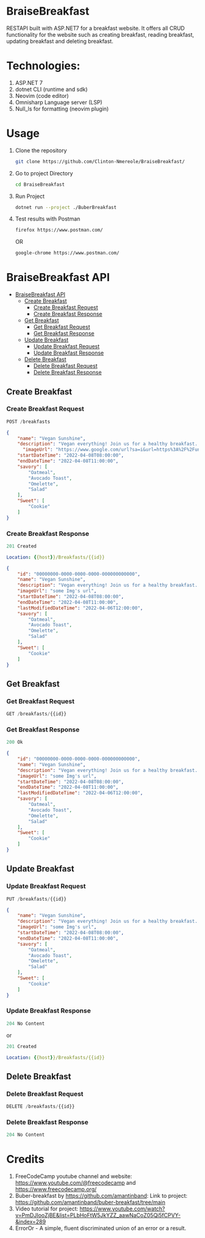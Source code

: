 # BraiseBreakfast
RESTAPI built with ASP.NET7 for a breakfast website. It offers all CRUD functionality for the website such as creating breakfast, reading breakfast, updating breakfast and deleting breakfast.

# Technologies:
1. ASP.NET 7
2. dotnet CLI (runtime and sdk)
3. Neovim (code editor)
4. Omnisharp Language server (LSP)
5. Null_ls for formatting (neovim plugin)

# Usage
1. Clone the repository
   ```bash
   git clone https://github.com/Clinton-Nmereole/BraiseBreakfast/
   ```
2. Go to project Directory
   ```bash
   cd BraiseBreakfast
   ```
3. Run Project
   ```bash
   dotnet run --project ./BuberBreakfast
   ```
4. Test results with Postman
   ```bash
   firefox https://www.postman.com/
   ```
   OR
   ```bash
   google-chrome https://www.postman.com/
   ``` 


# BraiseBreakfast API

- [BraiseBreakfast API](#braise-breakfast-api)
  - [Create Breakfast](#create-breakfast)
    - [Create Breakfast Request](#create-breakfast-request)
    - [Create Breakfast Response](#create-breakfast-response)
  - [Get Breakfast](#get-breakfast)
    - [Get Breakfast Request](#get-breakfast-request)
    - [Get Breakfast Response](#get-breakfast-response)
  - [Update Breakfast](#update-breakfast)
    - [Update Breakfast Request](#update-breakfast-request)
    - [Update Breakfast Response](#update-breakfast-response)
  - [Delete Breakfast](#delete-breakfast)
    - [Delete Breakfast Request](#delete-breakfast-request)
    - [Delete Breakfast Response](#delete-breakfast-response)

## Create Breakfast

### Create Breakfast Request

```js
POST /breakfasts
```

```json
{
    "name": "Vegan Sunshine",
    "description": "Vegan everything! Join us for a healthy breakfast..",
	  "imageUrl": "https://www.google.com/url?sa=i&url=https%3A%2F%2Funsplash.com%2Fs%2Fphotos%2Fimage&psig=AOvVaw2M6eqVspNa6CElVfa14-fP&ust=1698866021724000&source=images&cd=vfe&opi=89978449&ved=0CBEQjRxqFwoTCPC72J__oIIDFQAAAAAdAAAAABAE",
    "startDateTime": "2022-04-08T08:00:00",
    "endDateTime": "2022-04-08T11:00:00",
    "savory": [
        "Oatmeal",
        "Avocado Toast",
        "Omelette",
        "Salad"
    ],
    "Sweet": [
        "Cookie"
    ]
}
```

### Create Breakfast Response

```js
201 Created
```

```yml
Location: {{host}}/Breakfasts/{{id}}
```

```json
{
    "id": "00000000-0000-0000-0000-000000000000",
    "name": "Vegan Sunshine",
    "description": "Vegan everything! Join us for a healthy breakfast..",
    "imageUrl": "some Img's url",
    "startDateTime": "2022-04-08T08:00:00",
    "endDateTime": "2022-04-08T11:00:00",
    "lastModifiedDateTime": "2022-04-06T12:00:00",
    "savory": [
        "Oatmeal",
        "Avocado Toast",
        "Omelette",
        "Salad"
    ],
    "Sweet": [
        "Cookie"
    ]
}
```

## Get Breakfast

### Get Breakfast Request

```js
GET /breakfasts/{{id}}
```

### Get Breakfast Response

```js
200 Ok
```

```json
{
    "id": "00000000-0000-0000-0000-000000000000",
    "name": "Vegan Sunshine",
    "description": "Vegan everything! Join us for a healthy breakfast..",
    "imageUrl": "some Img's url",
    "startDateTime": "2022-04-08T08:00:00",
    "endDateTime": "2022-04-08T11:00:00",
    "lastModifiedDateTime": "2022-04-06T12:00:00",
    "savory": [
        "Oatmeal",
        "Avocado Toast",
        "Omelette",
        "Salad"
    ],
    "Sweet": [
        "Cookie"
    ]
}
```

## Update Breakfast

### Update Breakfast Request

```js
PUT /breakfasts/{{id}}
```

```json
{
    "name": "Vegan Sunshine",
    "description": "Vegan everything! Join us for a healthy breakfast..",
    "imageUrl": "some Img's url",
    "startDateTime": "2022-04-08T08:00:00",
    "endDateTime": "2022-04-08T11:00:00",
    "savory": [
        "Oatmeal",
        "Avocado Toast",
        "Omelette",
        "Salad"
    ],
    "Sweet": [
        "Cookie"
    ]
}
```

### Update Breakfast Response

```js
204 No Content
```

or

```js
201 Created
```

```yml
Location: {{host}}/Breakfasts/{{id}}
```

## Delete Breakfast

### Delete Breakfast Request

```js
DELETE /breakfasts/{{id}}
```

### Delete Breakfast Response

```js
204 No Content
```
# Credits
1. FreeCodeCamp youtube channel and website: https://www.youtube.com/@freecodecamp and https://www.freecodecamp.org/
2. Buber-breakfast by https://github.com/amantinband: Link to project: https://github.com/amantinband/buber-breakfast/tree/main
3. Video tutorial for project: https://www.youtube.com/watch?v=PmDJIooZjBE&list=PLbHoFtW5JkYZZ_aawNaCoZ05Qi5fCPVY-&index=289
4. ErrorOr - A simple, fluent discriminated union of an error or a result.
